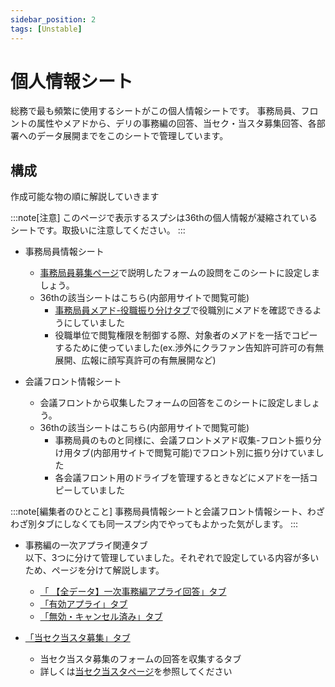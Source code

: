 ```yaml
---
sidebar_position: 2
tags: [Unstable]
---
```


# 個人情報シート

総務で最も頻繁に使用するシートがこの個人情報シートです。
事務局員、フロントの属性やメアドから、デリの事務編の回答、当セク・当スタ募集回答、各部署へのデータ展開までをこのシートで管理しています。


## 構成

作成可能な物の順に解説していきます

:::note[注意]
このページで表示するスプシは36thの個人情報が凝縮されているシートです。取扱いに注意してください。
:::

- 事務局員情報シート
    - [事務局員募集ページ](/docs/soumu_docs/human-resources#HR-data-type)で説明したフォームの設問をこのシートに設定しましょう。
    - 36thの該当シートはこちら(内部用サイトで閲覧可能)
        - [事務局員メアド-役職振り分けタブ](内部用サイトで閲覧可能)で役職別にメアドを確認できるようにしていました
        - 役職単位で閲覧権限を制御する際、対象者のメアドを一括でコピーするために使っていました(ex.渉外にクラファン告知許可許可の有無展開、広報に顔写真許可の有無展開など)


- 会議フロント情報シート
    - 会議フロントから収集したフォームの回答をこのシートに設定しましょう。
    - 36thの該当シートはこちら(内部用サイトで閲覧可能)
        - 事務局員のものと同様に、会議フロントメアド収集-フロント振り分け用タブ(内部用サイトで閲覧可能)でフロント別に振り分けていました
        - 各会議フロント用のドライブを管理するときなどにメアドを一括コピーしていました

:::note[編集者のひとこと]
事務局員情報シートと会議フロント情報シート、わざわざ別タブにしなくても同一スプシ内でやってもよかった気がします。
:::

- 事務編の一次アプライ関連タブ<br />
以下、3つに分けて管理していました。それぞれで設定している内容が多いため、ページを分けて解説します。
    - [「 【全データ】一次事務編アプライ回答」タブ](/docs/soumu_docs/data/spreadsheet/zimu1)
    - [「有効アプライ」タブ](/docs/soumu_docs/data/spreadsheet/zimu2)
    - [「無効・キャンセル済み」タブ](/docs/soumu_docs/data/spreadsheet/zimu3)

- [「当セク当スタ募集」タブ](内部用サイトで閲覧可能)
    - 当セク当スタ募集のフォームの回答を収集するタブ
    - 詳しくは[当セク当スタページ](/docs/soumu_docs/temp-staff)を参照してください
